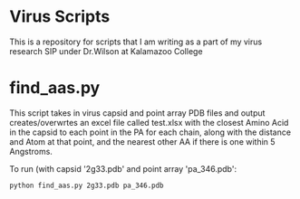 # Virus Scripts

This is a repository for scripts that I am writing as a part of my virus research SIP under Dr.Wilson at Kalamazoo
College

# find_aas.py

This script takes in virus capsid and point array PDB files and output creates/overwrtes an excel file called test.xlsx
with the closest Amino Acid in the capsid to each point in the PA for each chain, along with the distance and Atom at that point, and
the nearest other AA if there is one within 5 Angstroms.

To run (with capsid '2g33.pdb' and point array 'pa_346.pdb':

```bash
python find_aas.py 2g33.pdb pa_346.pdb
```
